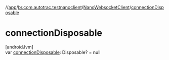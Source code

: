 //[app](../../../index.md)/[br.com.autotrac.testnanoclient](../index.md)/[NanoWebsocketClient](index.md)/[connectionDisposable](connection-disposable.md)

# connectionDisposable

[androidJvm]\
var [connectionDisposable](connection-disposable.md): Disposable? = null
